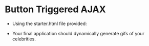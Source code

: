 # Button Triggered AJAX

* Using the starter.html file provided:

* Your final application should dynamically generate gifs of your celebrities.

